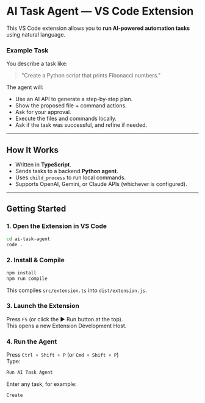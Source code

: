 #  AI Task Agent — VS Code Extension

This VS Code extension allows you to **run AI-powered automation tasks** using natural language.

### Example Task
You describe a task like:

> "Create a Python script that prints Fibonacci numbers."

The agent will:
- Use an AI API to generate a step-by-step plan.
- Show the proposed file + command actions.
- Ask for your approval.
- Execute the files and commands locally.
- Ask if the task was successful, and refine if needed.

---

## How It Works

- Written in **TypeScript**.
- Sends tasks to a backend **Python agent**.
- Uses `child_process` to run local commands.
- Supports OpenAI, Gemini, or Claude APIs (whichever is configured).

---

## Getting Started

### 1. Open the Extension in VS Code

```bash
cd ai-task-agent
code .
```

### 2. Install & Compile

```bash
npm install
npm run compile
```

This compiles `src/extension.ts` into `dist/extension.js`.

### 3. Launch the Extension
Press `F5` (or click the ▶️ Run button at the top).  
This opens a new Extension Development Host.

### 4. Run the Agent
Press `Ctrl + Shift + P` (or `Cmd + Shift + P`)  
Type:

```bash
Run AI Task Agent
```

Enter any task, for example:

```bash
Create
